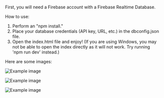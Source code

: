 First, you will need a Firebase account with a Firebase Realtime Database.

How to use:

1. Perform an "npm install."
2. Place your database credentials (API key, URL, etc.) in the dbconfig.json file.
3. Open the index.html file and enjoy! (If you are using Windows, you may not be able to open the index directly as it will not work. Try running 'npm run dev' instead.)


Here are some images:

![Example image](https://i.imgur.com/AN7pA0x.png)

![Example image](https://i.imgur.com/Najgula.png)

![Example image](https://i.imgur.com/YF6bL4j.png)
